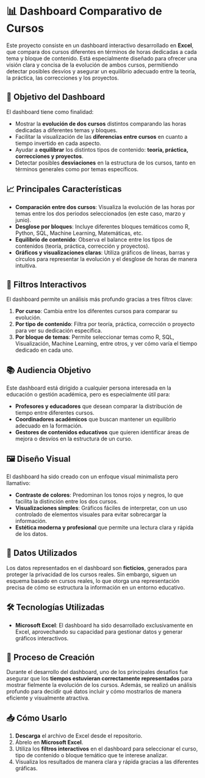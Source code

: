 # 📊 Dashboard Comparativo de Cursos

Este proyecto consiste en un dashboard interactivo desarrollado en **Excel**, que compara dos cursos diferentes en términos de horas dedicadas a cada tema y bloque de contenido. Está especialmente diseñado para ofrecer una visión clara y concisa de la evolución de ambos cursos, permitiendo detectar posibles desvíos y asegurar un equilibrio adecuado entre la teoría, la práctica, las correcciones y los proyectos.

## 🚀 Objetivo del Dashboard
El dashboard tiene como finalidad:
- Mostrar la **evolución de dos cursos** distintos comparando las horas dedicadas a diferentes temas y bloques.
- Facilitar la visualización de las **diferencias entre cursos** en cuanto a tiempo invertido en cada aspecto.
- Ayudar a **equilibrar** los distintos tipos de contenido: **teoría, práctica, correcciones y proyectos**.
- Detectar posibles **desviaciones** en la estructura de los cursos, tanto en términos generales como por temas específicos.

## 📈 Principales Características
- **Comparación entre dos cursos**: Visualiza la evolución de las horas por temas entre los dos periodos seleccionados (en este caso, marzo y junio).
- **Desglose por bloques**: Incluye diferentes bloques temáticos como R, Python, SQL, Machine Learning, Matemáticas, etc.
- **Equilibrio de contenido**: Observa el balance entre los tipos de contenidos (teoría, práctica, corrección y proyectos).
- **Gráficos y visualizaciones claras**: Utiliza gráficos de líneas, barras y círculos para representar la evolución y el desglose de horas de manera intuitiva.

## 🔎 Filtros Interactivos
El dashboard permite un análisis más profundo gracias a tres filtros clave:
1. **Por curso**: Cambia entre los diferentes cursos para comparar su evolución.
2. **Por tipo de contenido**: Filtra por teoría, práctica, corrección o proyecto para ver su dedicación específica.
3. **Por bloque de temas**: Permite seleccionar temas como R, SQL, Visualización, Machine Learning, entre otros, y ver cómo varía el tiempo dedicado en cada uno.

## 📚 Audiencia Objetivo
Este dashboard está dirigido a cualquier persona interesada en la educación o gestión académica, pero es especialmente útil para:
- **Profesores y educadores** que desean comparar la distribución de tiempo entre diferentes cursos.
- **Coordinadores académicos** que buscan mantener un equilibrio adecuado en la formación.
- **Gestores de contenidos educativos** que quieren identificar áreas de mejora o desvíos en la estructura de un curso.

## 🖼️ Diseño Visual
El dashboard ha sido creado con un enfoque visual minimalista pero llamativo:
- **Contraste de colores**: Predominan los tonos rojos y negros, lo que facilita la distinción entre los dos cursos.
- **Visualizaciones simples**: Gráficos fáciles de interpretar, con un uso controlado de elementos visuales para evitar sobrecargar la información.
- **Estética moderna y profesional** que permite una lectura clara y rápida de los datos.

## 📂 Datos Utilizados
Los datos representados en el dashboard son **ficticios**, generados para proteger la privacidad de los cursos reales. Sin embargo, siguen un esquema basado en cursos reales, lo que otorga una representación precisa de cómo se estructura la información en un entorno educativo.

## 🛠️ Tecnologías Utilizadas
- **Microsoft Excel**: El dashboard ha sido desarrollado exclusivamente en Excel, aprovechando su capacidad para gestionar datos y generar gráficos interactivos.

## 🔧 Proceso de Creación
Durante el desarrollo del dashboard, uno de los principales desafíos fue asegurar que los **tiempos estuvieran correctamente representados** para mostrar fielmente la evolución de los cursos. Además, se realizó un análisis profundo para decidir qué datos incluir y cómo mostrarlos de manera eficiente y visualmente atractiva.

## 📥 Cómo Usarlo
1. **Descarga** el archivo de Excel desde el repositorio.
2. Ábrelo en **Microsoft Excel**.
3. Utiliza los **filtros interactivos** en el dashboard para seleccionar el curso, tipo de contenido o bloque temático que te interese analizar.
4. Visualiza los resultados de manera clara y rápida gracias a las diferentes gráficas.

